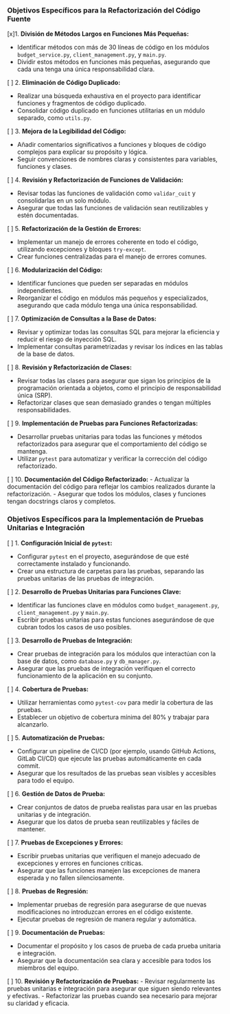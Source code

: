### Objetivos Específicos para la Refactorización del Código Fuente

[x]1. **División de Métodos Largos en Funciones Más Pequeñas:**
   - Identificar métodos con más de 30 líneas de código en los módulos `budget_service.py`, `client_management.py`, y `main.py`.
   - Dividir estos métodos en funciones más pequeñas, asegurando que cada una tenga una única responsabilidad clara.

[ ] 2. **Eliminación de Código Duplicado:**
   - Realizar una búsqueda exhaustiva en el proyecto para identificar funciones y fragmentos de código duplicado.
   - Consolidar código duplicado en funciones utilitarias en un módulo separado, como `utils.py`.

[ ] 3. **Mejora de la Legibilidad del Código:**
   - Añadir comentarios significativos a funciones y bloques de código complejos para explicar su propósito y lógica.
   - Seguir convenciones de nombres claras y consistentes para variables, funciones y clases.

[ ] 4. **Revisión y Refactorización de Funciones de Validación:**
   - Revisar todas las funciones de validación como `validar_cuit` y consolidarlas en un solo módulo.
   - Asegurar que todas las funciones de validación sean reutilizables y estén documentadas.

[ ] 5. **Refactorización de la Gestión de Errores:**
   - Implementar un manejo de errores coherente en todo el código, utilizando excepciones y bloques `try-except`.
   - Crear funciones centralizadas para el manejo de errores comunes.

[ ] 6. **Modularización del Código:**
   - Identificar funciones que pueden ser separadas en módulos independientes.
   - Reorganizar el código en módulos más pequeños y especializados, asegurando que cada módulo tenga una única responsabilidad.

[ ] 7. **Optimización de Consultas a la Base de Datos:**
   - Revisar y optimizar todas las consultas SQL para mejorar la eficiencia y reducir el riesgo de inyección SQL.
   - Implementar consultas parametrizadas y revisar los índices en las tablas de la base de datos.

[ ] 8. **Revisión y Refactorización de Clases:**
   - Revisar todas las clases para asegurar que sigan los principios de la programación orientada a objetos, como el principio de responsabilidad única (SRP).
   - Refactorizar clases que sean demasiado grandes o tengan múltiples responsabilidades.

[ ] 9. **Implementación de Pruebas para Funciones Refactorizadas:**
   - Desarrollar pruebas unitarias para todas las funciones y métodos refactorizados para asegurar que el comportamiento del código se mantenga.
   - Utilizar `pytest` para automatizar y verificar la corrección del código refactorizado.

[ ] 10. **Documentación del Código Refactorizado:**
    - Actualizar la documentación del código para reflejar los cambios realizados durante la refactorización.
    - Asegurar que todos los módulos, clases y funciones tengan docstrings claros y completos.


### Objetivos Específicos para la Implementación de Pruebas Unitarias e Integración

[ ] 1. **Configuración Inicial de `pytest`:**
   - Configurar `pytest` en el proyecto, asegurándose de que esté correctamente instalado y funcionando.
   - Crear una estructura de carpetas para las pruebas, separando las pruebas unitarias de las pruebas de integración.

[ ] 2. **Desarrollo de Pruebas Unitarias para Funciones Clave:**
   - Identificar las funciones clave en módulos como `budget_management.py`, `client_management.py` y `main.py`.
   - Escribir pruebas unitarias para estas funciones asegurándose de que cubran todos los casos de uso posibles.

[ ] 3. **Desarrollo de Pruebas de Integración:**
   - Crear pruebas de integración para los módulos que interactúan con la base de datos, como `database.py` y `db_manager.py`.
   - Asegurar que las pruebas de integración verifiquen el correcto funcionamiento de la aplicación en su conjunto.

[ ] 4. **Cobertura de Pruebas:**
   - Utilizar herramientas como `pytest-cov` para medir la cobertura de las pruebas.
   - Establecer un objetivo de cobertura mínima del 80% y trabajar para alcanzarlo.

[ ] 5. **Automatización de Pruebas:**
   - Configurar un pipeline de CI/CD (por ejemplo, usando GitHub Actions, GitLab CI/CD) que ejecute las pruebas automáticamente en cada commit.
   - Asegurar que los resultados de las pruebas sean visibles y accesibles para todo el equipo.

[ ] 6. **Gestión de Datos de Prueba:**
   - Crear conjuntos de datos de prueba realistas para usar en las pruebas unitarias y de integración.
   - Asegurar que los datos de prueba sean reutilizables y fáciles de mantener.

[ ] 7. **Pruebas de Excepciones y Errores:**
   - Escribir pruebas unitarias que verifiquen el manejo adecuado de excepciones y errores en funciones críticas.
   - Asegurar que las funciones manejen las excepciones de manera esperada y no fallen silenciosamente.

[ ] 8. **Pruebas de Regresión:**
   - Implementar pruebas de regresión para asegurarse de que nuevas modificaciones no introduzcan errores en el código existente.
   - Ejecutar pruebas de regresión de manera regular y automática.

[ ] 9. **Documentación de Pruebas:**
   - Documentar el propósito y los casos de prueba de cada prueba unitaria e integración.
   - Asegurar que la documentación sea clara y accesible para todos los miembros del equipo.

[ ] 10. **Revisión y Refactorización de Pruebas:**
    - Revisar regularmente las pruebas unitarias e integración para asegurar que siguen siendo relevantes y efectivas.
    - Refactorizar las pruebas cuando sea necesario para mejorar su claridad y eficacia.